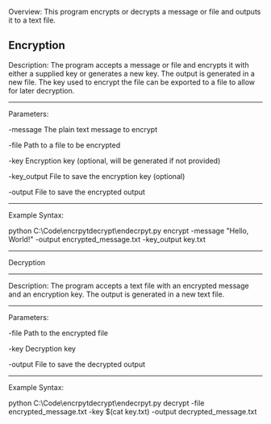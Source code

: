 Overview:
This program encrypts or decrypts a message or file and outputs it to a text file. 



Encryption
-------------------------------------------------------
Description:
The program accepts a message or file and encrypts it with either a supplied key or generates a new key. 
The output is generated in a new file. 
The key used to encrypt the file can be exported to a file to allow for later decryption.

-------------------------------------------------------

Parameters:

-message        The plain text message to encrypt

-file           Path to a file to be encrypted

-key            Encryption key (optional, will be generated if not provided)

-key_output     File to save the encryption key (optional)

-output         File to save the encrypted output

-------------------------------------------------------

Example Syntax:

python C:\Code\encrpytdecrypt\endecrpyt.py encrypt -message "Hello, World!" -output encrypted_message.txt -key_output key.txt

-------------------------------------------------------


Decryption

-------------------------------------------------------

Description:
The program accepts a text file with an encrypted message and an encryption key.
The output is generated in a new text file.

-------------------------------------------------------

Parameters:

-file         Path to the encrypted file

-key          Decryption key

-output       File to save the decrypted output

-------------------------------------------------------

Example Syntax:

python C:\Code\encrpytdecrypt\endecrpyt.py decrypt -file encrypted_message.txt -key $(cat key.txt) -output decrypted_message.txt